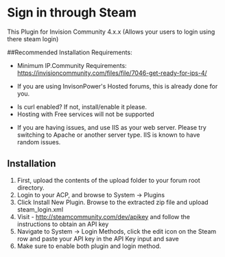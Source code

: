 Sign in through Steam
=====================
This Plugin for Invision Community 4.x.x (Allows your users to login using there steam login)

##Recommended Installation Requirements:
* Minimum IP.Community Requirements: https://invisioncommunity.com/files/file/7046-get-ready-for-ips-4/
 - If you are using InvisonPower's Hosted forums, this is already done for you.
* Is curl enabled? If not, install/enable it please.
* Hosting with Free services will not be supported
 - If you are having issues, and use IIS as your web server. Please try switching to Apache or another server type. IIS is known to have random issues.

## Installation

1. First, upload the contents of the upload folder to your forum root directory.
2. Login to your ACP, and browse to System -> Plugins
3. Click Install New Plugin. Browse to the extracted zip file and upload steam_login.xml
4. Visit - http://steamcommunity.com/dev/apikey and follow the instructions to obtain an API key
5. Navigate to System -> Login Methods, click the edit icon on the Steam row and paste your API key in the API Key input and save
6. Make sure to enable both plugin and login method.

